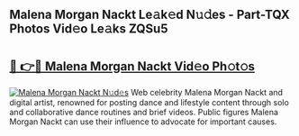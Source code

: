## Malena Morgan Nackt Le𝚊k𝚎d N𝚞𝚍es - Part-TQX Photos Vid𝚎o Le𝚊ks ZQSu5

# <h2><a href="http://fbases.evod.top/?m=Malena+Morgan+Nackt">🔗 👉🔴 Malena Morgan Nackt Vid𝚎o Ph𝚘t𝚘s</a></h2>

[![Malena Morgan Nackt N𝚞d𝚎s](https://i.imgur.com/8V9OHl7.gif)](http://fbases.evod.top/?m=Malena+Morgan+Nackt)
Web celebrity Malena Morgan Nackt and digital artist, renowned for posting dance and lifestyle content through solo and collaborative dance routines and brief videos. Public figures Malena Morgan Nackt can use their influence to advocate for important causes. 
